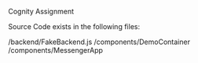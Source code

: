 Cognity Assignment

Source Code exists in the following files:

/backend/FakeBackend.js
/components/DemoContainer
/components/MessengerApp
